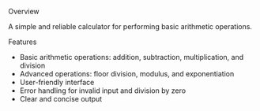 Overview

A simple and reliable calculator for performing basic arithmetic operations.

Features

- Basic arithmetic operations: addition, subtraction, multiplication, and division
- Advanced operations: floor division, modulus, and exponentiation
- User-friendly interface
- Error handling for invalid input and division by zero
- Clear and concise output
